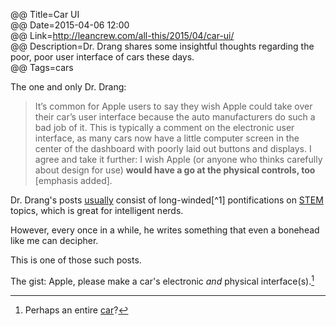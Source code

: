 @@ Title=Car UI  
@@ Date=2015-04-06 12:00  
@@ Link=http://leancrew.com/all-this/2015/04/car-ui/  
@@ Description=Dr. Drang shares some insightful thoughts regarding the poor, poor user interface of cars these days.  
@@ Tags=cars   

The one and only Dr. Drang:
> It’s common for Apple users to say they wish Apple could take over their car’s user interface because the auto manufacturers do such a bad job of it. This is typically a comment on the electronic user interface, as many cars now have a little computer screen in the center of the dashboard with poorly laid out buttons and displays. I agree and take it further: I wish Apple (or anyone who thinks carefully about design for use) **would have a go at the physical controls, too** [emphasis added].

Dr. Drang's posts [usually](http://leancrew.com/all-this/2015/03/slippin-and-a-slidin/) consist of long-winded[^1] pontifications on [STEM](https://en.wikipedia.org/wiki/STEM_fields) topics, which is great for intelligent nerds.

However, every once in a while, he writes something that even a bonehead like me can decipher. 

This is one of those such posts.

The gist: Apple, please make a car's electronic *and* physical interface(s).[^ca]

[^ca]: Perhaps an entire [car](http://www.mondaynote.com/2015/02/15/the-fantastic-apple-car/)? 